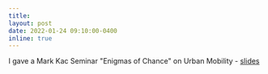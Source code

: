 ```yaml
---
title:
layout: post
date: 2022-01-24 09:10:00-0400
inline: true
---
```


I gave a Mark Kac Seminar "Enigmas of Chance" on Urban Mobility -  [slides](/./assets/img/wfais.pdf) 
